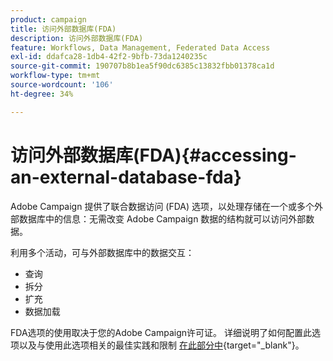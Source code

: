 ```yaml
---
product: campaign
title: 访问外部数据库(FDA)
description: 访问外部数据库(FDA)
feature: Workflows, Data Management, Federated Data Access
exl-id: ddafca28-1db4-42f2-9bfb-73da1240235c
source-git-commit: 190707b8b1ea5f90dc6385c13832fbb01378ca1d
workflow-type: tm+mt
source-wordcount: '106'
ht-degree: 34%

---
```


# 访问外部数据库(FDA){#accessing-an-external-database-fda}

Adobe Campaign 提供了联合数据访问 (FDA) 选项，以处理存储在一个或多个外部数据库中的信息：无需改变 Adobe Campaign 数据的结构就可以访问外部数据。

利用多个活动，可与外部数据库中的数据交互：

* 查询
* 拆分
* 扩充
* 数据加载

FDA选项的使用取决于您的Adobe Campaign许可证。 详细说明了如何配置此选项以及与使用此选项相关的最佳实践和限制 [在此部分中](https://experienceleague.adobe.com/docs/campaign/campaign-v8/connect/fda.html){target=&quot;_blank&quot;}。
